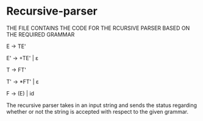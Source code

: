 # Recursive-parser
THE FILE CONTAINS THE CODE FOR THE RCURSIVE PARSER BASED ON THE REQUIRED GRAMMAR

E -> TE'


E' -> +TE' | ε


T -> FT'


T' -> *FT' | ε


F -> (E) | id

The recursive parser takes in an input string and sends the status regarding whether or not the string is accepted with respect to the given grammar. 

